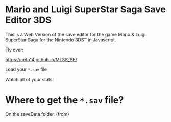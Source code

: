 # Mario and Luigi SuperStar Saga Save Editor 3DS

This is a Web Version of the save editor for the game Mario &amp; Luigi SuperStar Saga for the Nintendo 3DS™ in Javascript.

Fly over:

https://cefo14.github.io/MLSS_SE/

Load your `*.sav` file

Watch all of your stats!


# Where to get the `*.sav` file?

On the saveData folder. (from)
